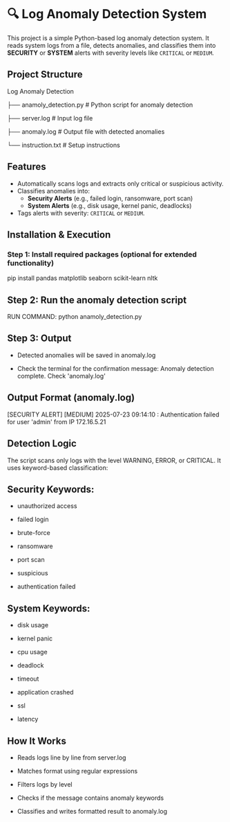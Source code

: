 # 🔍 Log Anomaly Detection System

This project is a simple Python-based log anomaly detection system. It reads system logs from a file, detects anomalies, and classifies them into **SECURITY** or **SYSTEM** alerts with severity levels like `CRITICAL` or `MEDIUM`.

## Project Structure

 Log Anomaly Detection

├── anamoly_detection.py # Python script for anomaly detection

├── server.log # Input log file

├── anomaly.log # Output file with detected anomalies

└── instruction.txt # Setup instructions 


## Features

- Automatically scans logs and extracts only critical or suspicious activity.
- Classifies anomalies into:
  - **Security Alerts** (e.g., failed login, ransomware, port scan)
  - **System Alerts** (e.g., disk usage, kernel panic, deadlocks)
- Tags alerts with severity: `CRITICAL` or `MEDIUM`.

## Installation & Execution
### Step 1: Install required packages (optional for extended functionality)

pip install pandas matplotlib seaborn scikit-learn nltk

## Step 2: Run the anomaly detection script
RUN COMMAND: python anamoly_detection.py

## Step 3: Output
* Detected anomalies will be saved in anomaly.log

* Check the terminal for the confirmation message:
 Anomaly detection complete. Check 'anomaly.log'

## Output Format (anomaly.log)
[SECURITY ALERT] [MEDIUM] 2025-07-23 09:14:10 : Authentication failed for user 'admin' from IP 172.16.5.21

## Detection Logic
The script scans only logs with the level WARNING, ERROR, or CRITICAL. It uses keyword-based classification:

## Security Keywords:
* unauthorized access

* failed login

* brute-force

* ransomware

* port scan

* suspicious

* authentication failed

## System Keywords:

* disk usage

* kernel panic

* cpu usage

* deadlock

* timeout

* application crashed

* ssl

* latency

## How It Works

* Reads logs line by line from server.log

* Matches format using regular expressions

* Filters logs by level

* Checks if the message contains anomaly keywords

* Classifies and writes formatted result to anomaly.log
